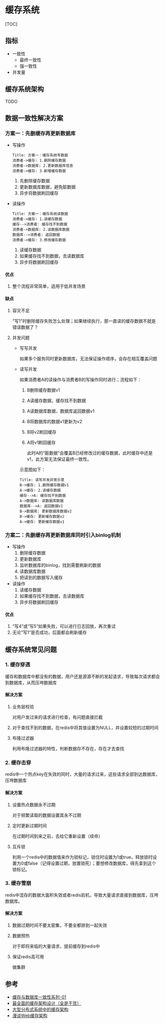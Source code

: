 # 缓存系统

[TOC]



## 指标

- 一致性
  - 最终一致性
  - 强一致性
- 并发量



## 缓存系统架构

TODO



## 数据一致性解决方案

### 方案一：先删缓存再更新数据库

- 写操作

  ```sequence
  Title: 方案一：缓存系统写数据
  消费者->缓存: 1.删除缓存数据
  消费者->数据库: 2.更新数据库信息
  消费者->缓存: 3.新增缓存数据
  ```

  1. 先删除缓存数据
  2. 更新数据库数据，避免脏数据
  3. 异步将数据刷回缓存

- 读操作

  ```sequence
  Title: 方案一：缓存系统读数据
  消费者->缓存: 1.读缓存数据
  缓存-->消费者: 缓存找不到数据
  消费者->数据库: 2.读数据库数据
  数据库-->消费者: 返回数据
  消费者->缓存: 3.修改缓存数据
  
  ```
  
  1. 读缓存数据
  2. 如果缓存找不到数据，去读数据库
  3. 异步将数据刷回缓存

#### 优点

1. 整个流程非常简单，适用于低并发场景

#### 缺点

1. 容灾不足

   "写1"时删除缓存失败怎么处理；如果继续执行，那一直读的缓存数据不就是错误数据了？

2. 并发问题

   - 写写并发

     如果多个服务同时更新数据库，无法保证操作顺序，会存在相互覆盖问题

   - 读写并发

     如果消费者A的读操作与消费者B的写操作同时进行；流程如下：

     1. B删除缓存数据v1

     2. A读缓存数据，缓存找不到数据

     3. A读数据库数据，数据库返回数据v1

     4. B将数据库的数据v1更新为v2

     5. B将v2刷回缓存

     6. A将v1刷回缓存

        此时A的“脏数据”会覆盖B已经修改过的缓存数据，此时缓存中还是v1，此方案无法保证最终一致性。

     示意图如下：

     ```sequence
     Title: 读写并发异常示意
     B->缓存: 1.删除缓存数据v1
     A->缓存: 2.读缓存数据
     缓存-->A: 缓存找不到数据
     A->数据库: 读数据库数据
     数据库-->A: 返回数据v1
     B->数据库: 更新数据库数据v2
     B->缓存: 更新缓存数据v2
     A->缓存: 更新缓存数据v1
     ```

### 方案二：先删缓存再更新数据库同时引入binlog机制

- 写操作
  1. 删除缓存数据
  2. 更新数据库
  3. 监听数据库的binlog，找到需要刷新的数据
  4. 读数据库数据
  5. 把读到的数据写入缓存
- 读操作
  1. 读缓存数据
  2. 如果缓存找不到数据，去读数据库
  3. 异步将数据刷回缓存

#### 优点

1. “写4”或“写5”如果失败，可以进行日志回放，再次重试
2. 无论“写1”是否成功，后面都会刷新缓存



## 缓存系统常见问题

### 1. 缓存穿透

缓存和数据库中都没有的数据，用户还是源源不断的发起请求，导致每次请求都会到数据库，从而压垮数据库

#### 解决方案

1. 业务层校验

   对用户发过来的请求进行检查，有问题直接拦截

2. 对于查找不到的数据，在redis中将其值设置为NULL，并设置较短的过期时间

3. 布隆过滤器

   利用布隆过滤器的特性，判断数据存不存在，存在才去查找

### 2. 缓存击穿

redis中一个热点key在失效的同时，大量的请求过来，这些请求全部到达数据库，压垮数据库

#### 解决方案

1. 设置热点数据永不过期

   对于频繁读取的数据设置其永不过期

2. 定时更新过期时间

   在过期时间到来之前，去给它重新设置（续命）

3. 互斥锁

   利用一个redis中的数据值来作为锁标记，锁住时设置为1或true，释放锁时设置为0或false（记得设置过期，放置锁死）；要想修改数据库，得先拿到这个锁标记。


### 3. 缓存雪崩

redis中混存的数据大面积失效或者redis宕机，导致大量请求直接到数据库，压垮数据库。

#### 解决方案

1. 数据过期时间不要太密集，不要全都排到一起失效

2. 数据预热

   对于即将来临的大量请求，提前缓存到redis中

3. 保证redis高可用

   做集群



## 参考

- [缓存与数据库一致性系列-01](https://blog.kido.site/2018/12/01/db-and-cache-01/)
- [最全面的缓存架构设计（全是干货）](https://blog.csdn.net/zjttlance/article/details/80234341)
- [大型分布式系统中的缓存架构](https://www.cnblogs.com/panchanggui/p/9503666.html)
- [漫谈Web缓存架构](https://www.cnblogs.com/neal-ke/p/8966971.html)

